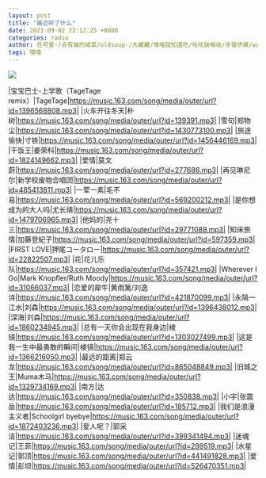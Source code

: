 ```yaml
---
layout: post
title: "最近听了什么"
date: 2021-09-02 22:12:25 +0800
categories: radio
author: 任可爱-/会有猫的咸菜/oldsoup-/大藏藏/噗嗤就知道吃/吼吼破喉咙/牙膏挤爆/wzc__lxy/人民艺术家赵四s/黑矮星-YXY-
tags: 嘻嘻
---
```

![]({{site.baseurl}}/images/cover_20210902.jpg)

|宝宝巴士-上学歌（TageTage remix）|TageTage|https://music.163.com/song/media/outer/url?id=1396568808.mp3|
|火车开往冬天|朴树|https://music.163.com/song/media/outer/url?id=139391.mp3|
|雪句|郑物尘|https://music.163.com/song/media/outer/url?id=1430773100.mp3|
|旅途愉快|寸铁|https://music.163.com/song/media/outer/url?id=1456446169.mp3|
|干饭王|姜荣科|https://music.163.com/song/media/outer/url?id=1824149662.mp3|
|爱情|莫文蔚|https://music.163.com/song/media/outer/url?id=277686.mp3|
|再见琳尼尔|新学校废物合唱团|https://music.163.com/song/media/outer/url?id=485413811.mp3|
|一荤一素|毛不易|https://music.163.com/song/media/outer/url?id=569200212.mp3|
|是你想成为的大人吗|尤长靖|https://music.163.com/song/media/outer/url?id=1479706965.mp3|
|他妈的|尧十三|https://music.163.com/song/media/outer/url?id=29771089.mp3|
|知床旅情|加藤登紀子|https://music.163.com/song/media/outer/url?id=597359.mp3|
|FIRST LOVE|押尾コータロー|https://music.163.com/song/media/outer/url?id=22822507.mp3|
|花|花儿乐队|https://music.163.com/song/media/outer/url?id=357421.mp3|
|Wherever I Go|Mark Knopfler/Ruth Moody|https://music.163.com/song/media/outer/url?id=31066037.mp3|
|恋爱的犀牛|黄雨篱/刘逸诗|https://music.163.com/song/media/outer/url?id=421870099.mp3|
|永隔一江水|刘森|https://music.163.com/song/media/outer/url?id=1396438012.mp3|
|深海|刘森|https://music.163.com/song/media/outer/url?id=1860234945.mp3|
|总有一天你会出现在我身边|棱镜|https://music.163.com/song/media/outer/url?id=1303027499.mp3|
|这是我一生中最勇敢的瞬间|棱镜|https://music.163.com/song/media/outer/url?id=1366216050.mp3|
|最远的距离|郑云龙|https://music.163.com/song/media/outer/url?id=865048849.mp3|
|旧城之王|Muma木马|https://music.163.com/song/media/outer/url?id=1329734169.mp3|
|南方|达达|https://music.163.com/song/media/outer/url?id=350838.mp3|
|小宇|张震岳|https://music.163.com/song/media/outer/url?id=185712.mp3|
|我们是浪漫主义者|Schoolgirl byebye|https://music.163.com/song/media/outer/url?id=1872403236.mp3|
|爱人呢？|郭采洁|https://music.163.com/song/media/outer/url?id=399341494.mp3|
|迷魂记|王菲|https://music.163.com/song/media/outer/url?id=299519.mp3|
|水星记|郭顶|https://music.163.com/song/media/outer/url?id=441491828.mp3|
|爱情|彭坦|https://music.163.com/song/media/outer/url?id=526470351.mp3|


